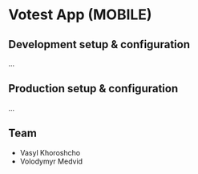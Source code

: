 # Votest App (MOBILE)

## Development setup & configuration
...
## Production setup & configuration
...

## Team
- Vasyl Khoroshcho
- Volodymyr Medvid
